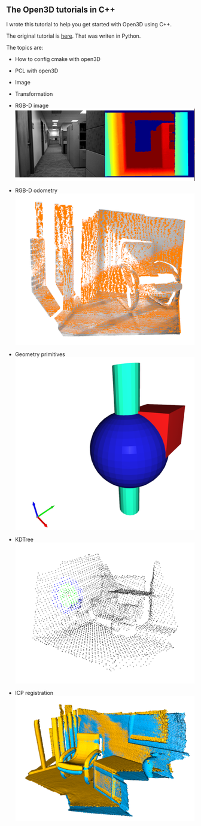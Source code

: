 ## The Open3D tutorials in C++
I wrote this tutorial to help you get started with Open3D using C++.

The original tutorial is [here](http://www.open3d.org/docs/latest/tutorial).
That was writen in Python.

The topics are:
+ How to config cmake with open3D
+ PCL with open3D
+ Image
+ Transformation
+ RGB-D image
  ![Screenshot](./rgbd_img.png)

+ RGB-D odometry
  ![Screenshot](./RGBD_odom.png)

+ Geometry primitives
  ![Screenshot](./geometry.png)

+ KDTree 
 ![Screenshot](./kdtree.png)

+ ICP registration
 ![Screenshot](./icp.png)

